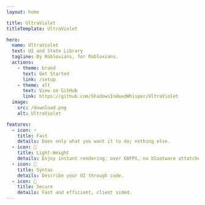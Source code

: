 ```yaml
---
layout: home

title: UltraViolet
titleTemplate: UltraViolet

hero:
  name: UltraViolet
  text: UI and State Library
  tagline: By Robloxians, for Robloxians.
  actions:
    - theme: brand
      text: Get Started
      link: /setup
    - theme: alt
      text: View on GitHub
      link: https://github.com/ShadowsIndeedWhisper/UltraViolet
  image:
    src: /download.png
    alt: UltraViolet

features:
  - icon: ⚡
    title: Fast
    details: Does only what you want it to do; nothing else.
  - icon: 🤏
    title: Light-Weight
    details: Enjoy instant rendering, over 60FPS, no bloatware attatched!
  - icon: 🤔
    title: Syntax
    details: Describe your UI through code.
  - icon: 🚀
    title: Secure
    details: Fast and efficient, client sided.
---
```


<style>
:root {
  --vp-home-hero-name-color: transparent;
  --vp-home-hero-name-background: -webkit-linear-gradient(120deg, #bd34fe 30%, #41d1ff);

  --vp-home-hero-image-background-image: linear-gradient(-45deg, #bd34fe 50%, #47caff 50%);
  --vp-home-hero-image-filter: blur(44px);
}

@media (min-width: 640px) {
  :root {
    --vp-home-hero-image-filter: blur(56px);
  }
}

@media (min-width: 960px) {
  :root {
    --vp-home-hero-image-filter: blur(68px);
  }
}
</style>